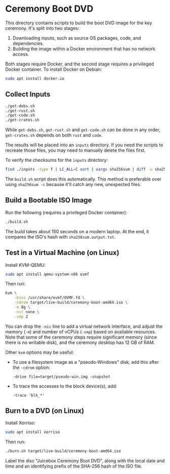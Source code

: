 # Ceremony Boot DVD

This directory contains scripts to build the boot DVD image for the key
ceremony. It's split into two stages:

1. Downloading inputs, such as source OS packages, code, and dependencies.
2. Building the image within a Docker environment that has no network access.

Both stages require Docker, and the second stage requires a privileged Docker
container. To install Docker on Debian:

```sh
sudo apt install docker.io
```

## Collect Inputs

```sh
./get-debs.sh
./get-rust.sh
./get-code.sh
./get-crates.sh
```

While `get-debs.sh`, `get-rust.sh` and `get-code.sh` can be done in any order,
`get-crates.sh` depends on both `rust` and `code`.

The results will be placed into an `inputs` directory. If you need the scripts
to recreate those files, you may need to manually delete the files first.

To verify the checksums for the `inputs` directory:

```sh
find ./inputs -type f | LC_ALL=C sort | xargs sha256sum | diff -u sha256sum.inputs.txt -
```

The `build.sh` script does this automatically. This method is preferable over
using `sha256sum -c` because it'll catch any new, unexpected files.


## Build a Bootable ISO Image

Run the following (requires a privileged Docker container):

```sh
./build.sh
```

The build takes about 150 seconds on a modern laptop. At the end, it compares
the ISO's hash with `sha256sum.output.txt`.

## Test in a Virtual Machine (on Linux)

Install KVM-QEMU:

```sh
sudo apt install qemu-system-x86 ovmf
```

Then run:

```sh
kvm \
    -bios /usr/share/ovmf/OVMF.fd \
    -cdrom target/live-build/ceremony-boot-amd64.iso \
    -m 8g \
    -nic none \
    -smp 2
```

You can drop the `-nic` line to add a virtual network interface, and adjust the
memory (`-m`) and number of vCPUs (`-smp`) based on available resources. Note
that some of the ceremony steps require significant memory (since there is no
writable disk), and the ceremony desktop has 12 GB of RAM.

Other `kvm` options may be useful:

- To use a filesystem image as a "pseudo-Windows" disk, add this after the
  `-cdrom` option:

  ```
  -drive file=target/pseudo-win.img -snapshot
  ```

- To trace the accesses to the block device(s), add:

  ```
  -trace 'blk_*'
  ```

## Burn to a DVD (on Linux)

Install Xorriso:

```sh
sudo apt install xorriso
```

Then run:

```sh
./burn.sh target/live-build/ceremony-boot-amd64.iso
```

Label the disc "Juicebox Ceremony Boot DVD", along with the local date and time
and an identifying prefix of the SHA-256 hash of the ISO file.
